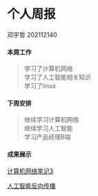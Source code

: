 # 个人周报
邓宇哲 202112140

#### 本周工作
> 学习了计算机网络  
> 学习了人工智能相关知识  
> 学习了linux
#### 下周安排
> 继续学习计算机网络  
> 继续学习人工智能  
> 学习产品经理B端
#### 成果展示
[计算机网络笔记3](https://ac-accelerator.gitee.io/post/%E8%AE%A1%E7%AE%97%E6%9C%BA%E7%BD%91%E7%BB%9C-%E4%B8%89)

[人工智能反向传播](https://ac-accelerator.gitee.io/post/%E7%A5%9E%E7%BB%8F%E7%BD%91%E7%BB%9C%E7%9A%84%E5%8F%8D%E5%90%91%E4%BC%A0%E6%92%AD)